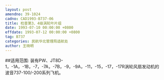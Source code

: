 ```yaml
---
layout: post
amendno: 39-1024
cadno: CAD1993-B737-06
title: 检查第3、4级涡轮叶片组
date: 1993-07-10 00:00:00 +0800
effdate: 1993-07-12 00:00:00 +0800
tag: B737
categories: 民航华北管理局适航处
author: 王晓明
---
```


##适用范围:
装有PW、JT8D-1，-1A，-1B，-7，-7A，-7B，-9，-9A，-11，-15，-17，-17R涡轮风扇发动机的波音737-100/-200系列飞机。


